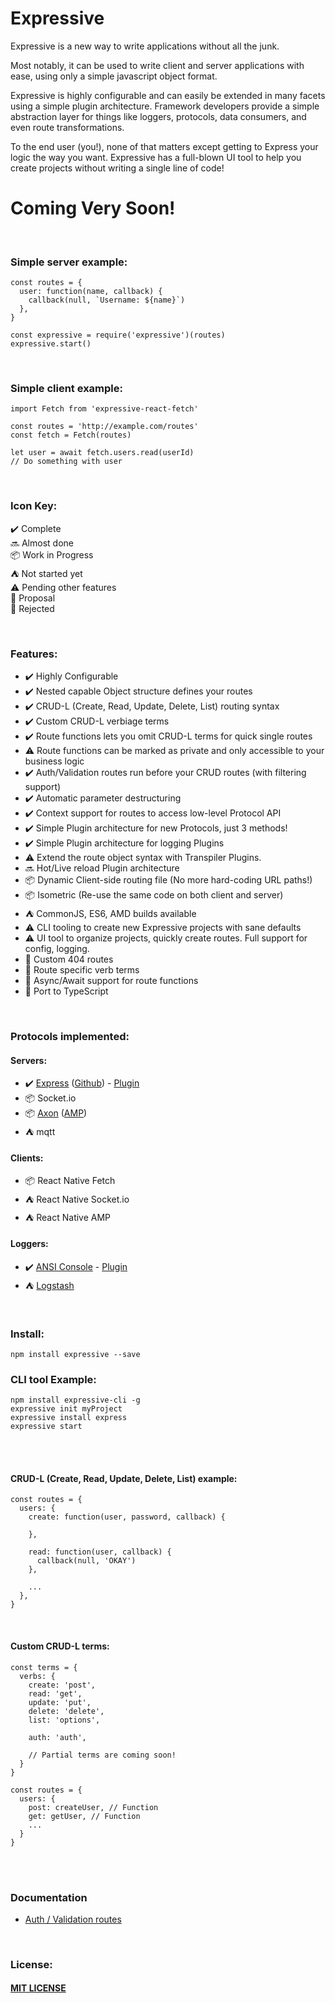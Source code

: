 # Expressive
Expressive is a new way to write applications without all the junk. 

Most notably, it can be used to write client and server applications with ease, using only a simple javascript object format. 

Expressive is highly configurable and can easily be extended in many facets using a simple plugin architecture. 
Framework developers provide a simple abstraction layer for things like loggers, protocols, data consumers, and even route transformations. 

To the end user (you!), none of that matters except getting to Express
your logic the way you want. Expressive has a full-blown UI tool to help you create projects without writing a single line of code!

# Coming Very Soon! #
<br>

### Simple server example: ###

    const routes = {
      user: function(name, callback) {
        callback(null, `Username: ${name}`)
      },
    }
    
    const expressive = require('expressive')(routes)
    expressive.start()
    
<br>

### Simple client example: ###

    import Fetch from 'expressive-react-fetch'
    
    const routes = 'http://example.com/routes'
    const fetch = Fetch(routes)
    
    let user = await fetch.users.read(userId)
    // Do something with user 
    
<br>

### Icon Key: ###
:heavy_check_mark: Complete <br>
:soon: Almost done <br>
📦 Work in Progress <br>
:tent: Not started yet <br>
:warning: Pending other features <br>
:speech_balloon: Proposal <br>
:no_entry_sign: Rejected <br>

<br>

### Features: ### 
- :heavy_check_mark: Highly Configurable
- :heavy_check_mark: Nested capable Object structure defines your routes
- :heavy_check_mark: CRUD-L (Create, Read, Update, Delete, List) routing syntax
- :heavy_check_mark: Custom CRUD-L verbiage terms
- :heavy_check_mark: Route functions lets you omit CRUD-L terms for quick single routes
- :warning: Route functions can be marked as private and only accessible to your business logic
- :heavy_check_mark: Auth/Validation routes run before your CRUD routes (with filtering support)
- :heavy_check_mark: Automatic parameter destructuring
- :heavy_check_mark: Context support for routes to access low-level Protocol API
- :heavy_check_mark: Simple Plugin architecture for new Protocols, just 3 methods!
- :heavy_check_mark: Simple Plugin architecture for logging Plugins
- :warning: Extend the route object syntax with Transpiler Plugins.
- :soon: Hot/Live reload Plugin architecture
- 📦 Dynamic Client-side routing file (No more hard-coding URL paths!)
- 📦 Isometric (Re-use the same code on both client and server)
- :tent: CommonJS, ES6, AMD builds available
- :warning: CLI tooling to create new Expressive projects with sane defaults
- :warning: UI tool to organize projects, quickly create routes. Full support for config, logging.
- :speech_balloon: Custom 404 routes
- :speech_balloon: Route specific verb terms
- :speech_balloon: Async/Await support for route functions
- :speech_balloon: Port to TypeScript

<br>

### Protocols implemented: ### 
#### Servers: ####
- :heavy_check_mark: [Express](https://expressjs.com) ([Github](https://github.com/expressjs/express)) - [Plugin](https://github.com/bugs181/expressive-express)
- 📦 Socket.io
- 📦 [Axon](https://github.com/tj/axon) ([AMP](https://github.com/tj/node-amp-message))
- :tent: mqtt

#### Clients: ####
- 📦 React Native Fetch
- :tent: React Native Socket.io
- :tent: React Native AMP

#### Loggers: ####
- :heavy_check_mark: [ANSI Console](https://github.com/TooTallNate/ansi.js) - [Plugin](https://github.com/bugs181/expressive-ansi-console)
- :tent: [Logstash](https://www.elastic.co/products/logstash)

<br>

### Install: ###
    npm install expressive --save

### CLI tool Example: ###
    npm install expressive-cli -g
    expressive init myProject
    expressive install express
    expressive start

<br>
<br>

#### CRUD-L (Create, Read, Update, Delete, List) example: ####
    const routes = {
      users: {
        create: function(user, password, callback) {
    
        },
    
        read: function(user, callback) {
          callback(null, 'OKAY')
        },
    
        ...
      },
    }

<br>

####  Custom CRUD-L terms: #### 

    const terms = {
      verbs: {
        create: 'post',
        read: 'get',
        update: 'put',
        delete: 'delete',
        list: 'options',
        
        auth: 'auth',
        
        // Partial terms are coming soon!
      }
    }

    const routes = {
      users: {
        post: createUser, // Function
        get: getUser, // Function
        ...
      }
    }

<br>
<br>

### Documentation ###
- [Auth / Validation routes]()
<br>

### License: ###
#### [MIT LICENSE](https://github.com/bugs181/Expressive/blob/master/LICENSE) ####
